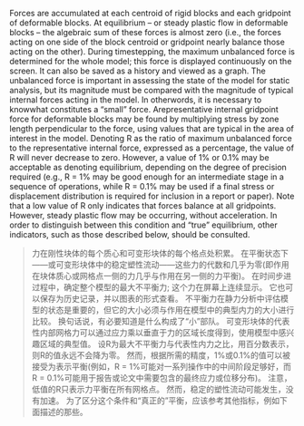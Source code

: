 Forces are accumulated at each centroid of rigid blocks and each gridpoint of deformable blocks.
At equilibrium – or steady plastic flow in deformable blocks – the algebraic sum of these forces is almost zero (i.e., the forces acting on one side of the block centroid or gridpoint nearly balance those acting on the other). During timestepping, the maximum unbalanced force is determined for the whole model; this force is displayed continuously on the screen. It can also be saved as a history and viewed as a graph. The unbalanced force is important in assessing the state of the model for static analysis, but its magnitude must be compared with the magnitude of typical internal forces acting in the model. In otherwords, it is necessary to knowwhat constitutes a “small” force. Arepresentative internal gridpoint force for deformable blocks may be found by multiplying stress by zone length perpendicular to the force, using values that are typical in the area of interest in the model. Denoting R as the ratio of maximum unbalanced force to the representative internal force, expressed as a percentage, the value of R will never decrease to zero. However, a value of 1% or 0.1% may be acceptable as denoting equilibrium, depending on the degree of precision required (e.g., R = 1% may be good enough for an intermediate stage in a sequence of operations, while R = 0.1% may be used if a final stress or displacement distribution is required for inclusion in a report or paper).
Note that a low value of R only indicates that forces balance at all gridpoints. However, steady plastic flow may be occurring, without acceleration. In order to distinguish between this condition and “true” equilibrium, other indicators, such as those described below, should be consulted.
>力在刚性块体的每个质心和可变形块体的每个格点处积累。
在平衡状态下——或可变形块体中的稳定塑性流动——这些力的代数和几乎为零(即作用在块体质心或网格点一侧的力几乎与作用在另一侧的力平衡)。
在时间步进过程中，确定整个模型的最大不平衡力;
这个力在屏幕上连续显示。
它也可以保存为历史记录，并以图表的形式查看。
不平衡力在静力分析中评估模型的状态是重要的，但它的大小必须与作用在模型中的典型内力的大小进行比较。
换句话说，有必要知道是什么构成了“小”部队。
可变形块体的代表性内部网格力可以通过应力乘以垂直于力的区域长度得到，使用模型中感兴趣区域的典型值。
设R为最大不平衡力与代表性内力之比，用百分数表示，则R的值永远不会降为零。
然而，根据所需的精度，1%或0.1%的值可以被接受为表示平衡(例如，R = 1%可能对一系列操作中的中间阶段足够好，而R = 0.1%可能用于报告或论文中需要包含的最终应力或位移分布)。
注意，低值的R只表示力平衡在所有网格点。
然而，稳定的塑性流动可能发生，没有加速。
为了区分这个条件和“真正的”平衡，应该参考其他指标，例如下面描述的那些。
